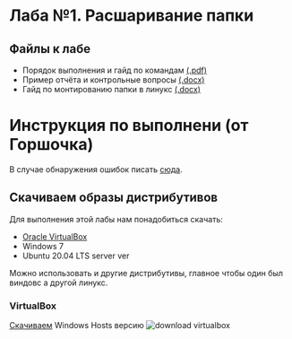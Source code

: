 # Лаба №1. Расшаривание папки

## Файлы к лабе

- Порядок выполнения и гайд по командам [(.pdf)](http://s.nektools.ru/LabWork_1.pdf)
- Пример отчёта и контрольные вопросы [(.docx)](http://s.nektools.ru/%D1%81%D0%B5%D1%82%D0%B8%20%D0%BB1%20%D0%BF%D1%80%D0%B8%D0%BC%D0%B5%D1%80%20%D0%BE%D1%82%D1%87%D0%B5%D1%82%D0%B0.doc)
- Гайд по монтированию папки в линукс [(.docx)](http://s.nektools.ru/%D0%9C%D0%BE%D0%BD%D1%82%D0%B8%D1%80%D0%BE%D0%B2%D0%B0%D0%BD%D0%B8%D0%B5%20%D1%80%D0%B5%D1%81%D1%83%D1%80%D1%81%D0%B0%20Windows%20%D0%BF%D0%BE%D0%B4%20%D0%9B%D0%B8%D0%BD%D1%83%D0%BA%D1%81.docx)

# Инструкция по выполнени (от Горшочка)

В случае обнаружения ошибок писать [сюда](https://vk.com/wkeep).

## Скачиваем образы дистрибутивов

Для выполнения этой лабы нам понадобиться скачать:

- [Oracle VirtualBox](https://www.virtualbox.org/wiki/Downloads)
- Windows 7
- Ubuntu 20.04 LTS server ver

Можно использовать и другие дистрибутивы, главное чтобы один был виндовс а другой линукс.

### VirtualBox

[Скачиваем](https://www.virtualbox.org/wiki/Downloads) Windows Hosts версию
![download virtualbox](https://imgur.com/a/OjSIvfq)
